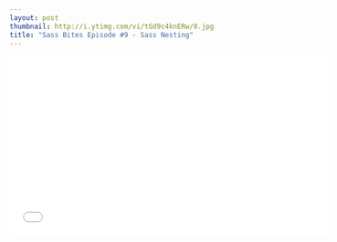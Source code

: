 ```yaml
---
layout: post
thumbnail: http://i.ytimg.com/vi/tGd9c4knERw/0.jpg 
title: "Sass Bites Episode #9 - Sass Nesting"
---
```


<iframe width='560' height='315' src='//www.youtube.com/embed/tGd9c4knERw' frameborder='0' allowfullscreen></iframe>